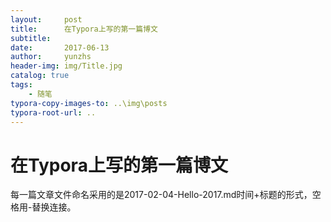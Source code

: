 ```yaml
---
layout:     post
title:      在Typora上写的第一篇博文
subtitle:   
date:       2017-06-13
author:     yunzhs
header-img: img/Title.jpg
catalog: true
tags:
    - 随笔
typora-copy-images-to: ..\img\posts
typora-root-url: ..
---
```


# 在Typora上写的第一篇博文

每一篇文章文件命名采用的是2017-02-04-Hello-2017.md时间+标题的形式，空格用-替换连接。

















